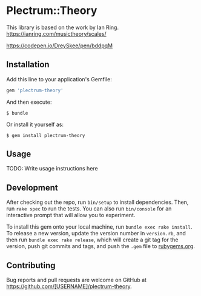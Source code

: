 # Plectrum::Theory

This library is based on the work by Ian Ring. https://ianring.com/musictheory/scales/

https://codepen.io/DreySkee/pen/bddpqM

## Installation

Add this line to your application's Gemfile:

```ruby
gem 'plectrum-theory'
```

And then execute:

    $ bundle

Or install it yourself as:

    $ gem install plectrum-theory

## Usage

TODO: Write usage instructions here

## Development

After checking out the repo, run `bin/setup` to install dependencies. Then, run `rake spec` to run the tests. You can also run `bin/console` for an interactive prompt that will allow you to experiment.

To install this gem onto your local machine, run `bundle exec rake install`. To release a new version, update the version number in `version.rb`, and then run `bundle exec rake release`, which will create a git tag for the version, push git commits and tags, and push the `.gem` file to [rubygems.org](https://rubygems.org).

## Contributing

Bug reports and pull requests are welcome on GitHub at https://github.com/[USERNAME]/plectrum-theory.
